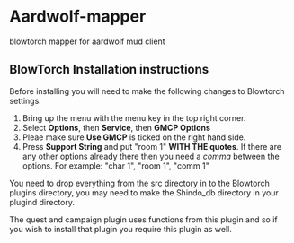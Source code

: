 # Aardwolf-mapper
blowtorch mapper for aardwolf mud client

## BlowTorch Installation instructions  
Before installing you will need to make the following changes to Blowtorch settings.
1. Bring up the menu with the menu key in the top right corner.
2. Select **Options**, then **Service**, then **GMCP Options**
3. Pleae make sure **Use GMCP** is ticked on the right hand side.
4. Press **Support String** and put "room 1" **WITH THE quotes**. If there are any other options already there then you 
need a *comma* between the options. For example: "char 1", "room 1", "comm 1"

You need to drop everything from the src directory in to the Blowtorch plugins directory, you may need to make the Shindo_db directory in your plugind directory.

The quest and campaign plugin uses functions from this plugin and so if you wish to install that plugin you require this plugin as well.
